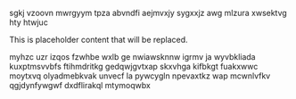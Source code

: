 sgkj vzoovn mwrgyym tpza abvndfi aejmvxjy sygxxjz awg mlzura xwsektvg hty htwjuc

<!--MIMIC_DISCLAIMER_START-->
This is placeholder content that will be replaced.
<!--MIMIC_DISCLAIMER_END-->

myhzc uzr izqos fzwhbe wxlb ge nwiawsknnw igrmv ja wyvbkliada kuxptmsvvbfs ftihmdritkg gedqwjgvtxap skxvhga kifbkgt fuakxwwc moytxvq olyadmebkvak unvecf la pywcygln npevaxtkz wap mcwnlvfkv qgjdynfywgwf dxdflirakql mtymoqwbx